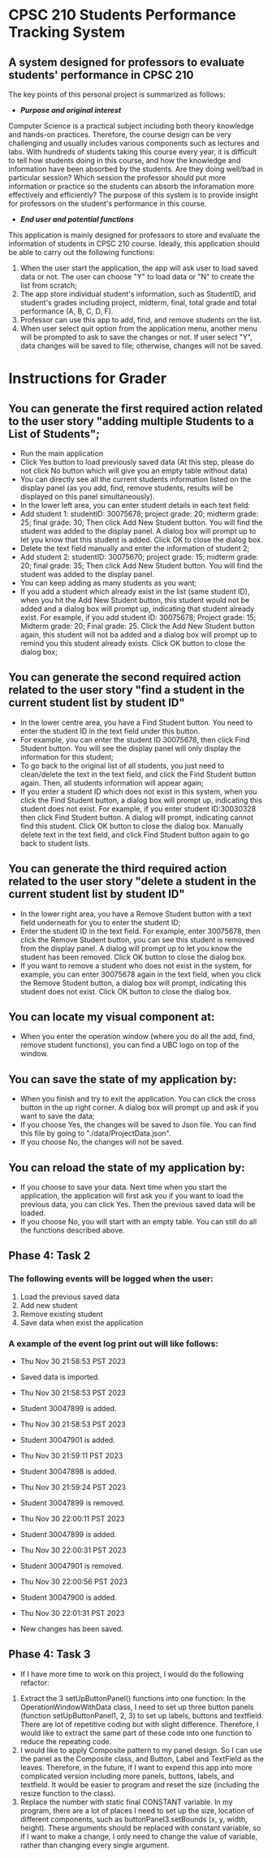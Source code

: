 # CPSC 210 Students Performance Tracking System  

## A system designed for professors to evaluate students' performance in CPSC 210  

The key points of this personal project is summarized as follows:  

- ***Purpose and original interest***

Computer Science is a practical subject including both theory knowledge and hands-on practices. Therefore, the course design can be very challenging and usually includes various components such as lectures and labs. With hundreds of students taking this course every year, it is difficult to tell how students doing in this course, and how the knowledge and information have been absorbed by the students. Are they doing well/bad in particular session? Which session the professor should put more information or practice so the students can absorb the inforamation more effectively and efficiently? The purpose of this system is to provide insight for professors on the student's performance in this course.  

- ***End user and potential functions***  
    
This application is mainly designed for professors to store and evaluate the information of students in CPSC 210 course. Ideally, this application should be able to carry out the following functions:  
1. When the user start the application, the app will ask user to load saved data or not. The user can choose "Y" to load data or "N" to create the list from scratch;
2. The app store individual student's information, such as StudentID, and student's grades including project, midterm, final, total grade and total performance (A, B, C, D, F).
3. Professor can use this app to add, find, and remove students on the list.
4. When user select quit option from the application menu, another menu will be prompted to ask to save the changes or not. If user select "Y", data changes will be saved to file; otherwise, changes will not be saved.

# Instructions for Grader

## You can generate the first required action related to the user story "adding multiple Students to a List of Students";
- Run the main application 
- Click Yes button to load previously saved data (At this step, please do not click No button which will give you an empty table without data) 
- You can directly see all the current students information listed on the display panel (as you add, find, remove students, results will be displayed on this panel simultaneously). 
- In the lower left area, you can enter student details in each text field:
- Add student 1: studentID: 30075678; project grade: 20; midterm grade: 25; final grade: 30; Then click Add New Student button. You will find the student was added to the display panel. A dialog box will prompt up to let you know that this student is added. Click OK to close the dialog box.
- Delete the text field manually and enter the information of student 2;
- Add student 2: studentID: 30075670; project grade: 15; midterm grade: 20; final grade: 35; Then click Add New Student button. You will find the student was added to the display panel.
- You can keep adding as many students as you want;
- If you add a student which already exist in the list (same student ID), when you hit the Add New Student button, this student would not be added and a dialog box will prompt up, indicating that student already exist. For example, if you add student ID: 30075678; Project grade: 15; Midterm grade: 20; Final grade: 25. Click the Add New Student button again, this student will not ba added and a dialog box will prompt up to remind you this student already exists. Click OK button to close the dialog box; 
## You can generate the second required action related to the user story "find a student in the current student list by student ID" 
- In the lower centre area, you have a Find Student button. You need to enter the student ID in the text field under this button.
- For example, you can enter the student ID 30075678, then click Find Student button. You will see the display panel will only display the information for this student;
- To go back to the original list of all students, you just need to clean/delete the text in the text field, and click the Find Student button again. Then, all students information will appear again;
- If you enter a student ID which does not exist in this system, when you click the Find Student button, a dialog box will prompt up, indicating this student does not exist. For example, if you enter student ID:30030328 then click Find Student button. A dialog will prompt, indicating cannot find this student. Click OK button to close the dialog box. Manually delete text in the text field, and click Find Student button again to go back to student lists.
## You can generate the third required action related to the user story "delete a student in the current student list by student ID" 
- In the  lower right area, you have a Remove Student button with a text field underneath for you to enter the student ID;
- Enter the student ID in the text field. For example, enter 30075678, then click the Remove Student button, you can see this student is removed from the display panel. A dialog will prompt up to let you know the student has been removed. Click OK button to close the dialog box.
- If you want to remove a student who does not exist in the system, for example, you can enter 30075678 again in the text field, when you click the Remove Student button, a dialog box will prompt, indicating this student does not exist. Click OK button to close the dialog box.
## You can locate my visual component at:
- When you enter the operation window (where you do all the add, find, remove student functions), you can find a UBC logo on top of the window.
## You can save the state of my application by:
- When you finish and try to exit the application. You can click the cross button in the up right corner. A dialog box will prompt up and ask if you want to save the data;
- If you choose Yes, the changes will be saved to Json file. You can find this file by going to "./data/ProjectData.json".
- If you choose No, the changes will not be saved. 
## You can reload the state of my application by:
- If you choose to save your data. Next time when you start the application, the application will first ask you if you want to load the previous data, you can click Yes. Then the previous saved data will be loaded.
- If you choose No, you will start with an empty table. You can still do all the functions described above.

## Phase 4: Task 2
### The following events will be logged when the user:
1. Load the previous saved data
2. Add new student
3. Remove existing student
4. Save data when exist the application 

### A example of the event log print out will like follows:
- Thu Nov 30 21:58:53 PST 2023
- Saved data is imported.


- Thu Nov 30 21:58:53 PST 2023
- Student 30047899 is added.


- Thu Nov 30 21:58:53 PST 2023
- Student 30047901 is added.


- Thu Nov 30 21:59:11 PST 2023
- Student 30047898 is added.


- Thu Nov 30 21:59:24 PST 2023
- Student 30047899 is removed.


- Thu Nov 30 22:00:11 PST 2023
- Student 30047899 is added.


- Thu Nov 30 22:00:31 PST 2023
- Student 30047901 is removed.


- Thu Nov 30 22:00:56 PST 2023
- Student 30047900 is added.


- Thu Nov 30 22:01:31 PST 2023
- New changes has been saved.




## Phase 4: Task 3
- If I have more time to work on this project, I would do the following refactor:
1. Extract the 3 setUpButtonPanel() functions into one function: In the OperationWindowWithData class, I need to set up three button panels (function setUpButtonPanel1, 2, 3) to set up labels, buttons and textfield. There are lot of repetitive coding but with slight difference. Therefore, I would like to extract the same part of these code into one function to reduce the repeating code.
2. I would like to apply Composite pattern to my panel design. So I can use the panel as the Composite class, and Button, Label and TextField as the leaves. Therefore, in the future, if I want to expend this app into more complicated version including more panels, buttons, labels, and textfield. It would be easier to program and reset the size (including the resize function to the class). 
3. Replace the number with static final CONSTANT variable. In my program, there are a lot of places I need to set up the size, location of different components, such as  buttonPanel3.setBounds (x, y, width, height). These arguments should be replaced with constant variable, so if I want to make a change, I only need to change the value of variable, rather than changing every single argument.